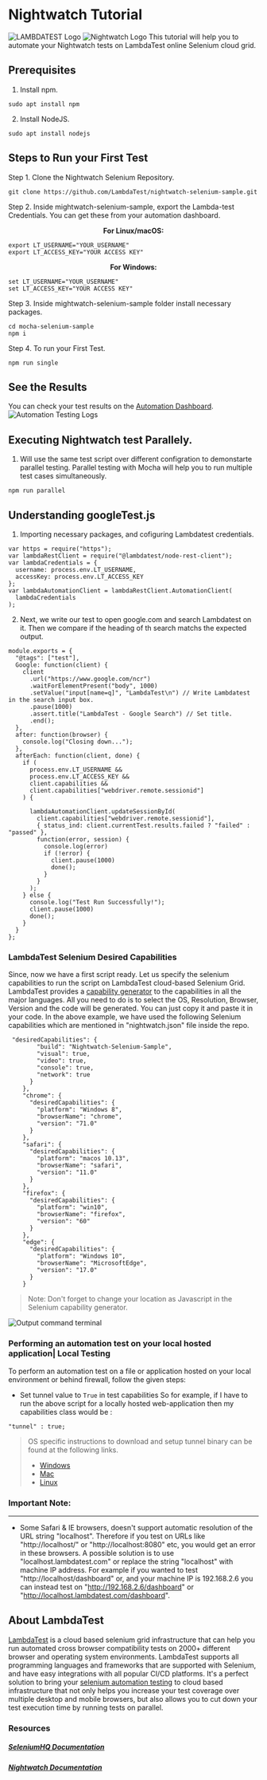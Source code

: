 # Nightwatch Tutorial

![LAMBDATEST Logo](https://www.lambdatest.com/blog/wp-content/uploads/2020/04/Lambdatest-logo-e1586434547512.png) ![Nightwatch Logo](https://www.lambdatest.com/blog/wp-content/uploads/2020/04/nightwatchh.png)
This tutorial will help you to automate your Nightwatch tests on LambdaTest online Selenium cloud grid.

## Prerequisites

1. Install npm.

```
sudo apt install npm
```

2. Install NodeJS.

```
sudo apt install nodejs
```

## Steps to Run your First Test

Step 1. Clone the Nightwatch Selenium Repository.

```
git clone https://github.com/LambdaTest/nightwatch-selenium-sample.git
```

Step 2. Inside mightwatch-selenium-sample, export the Lambda-test Credentials. You can get these from your automation dashboard.

<p align="center">
   <b>For Linux/macOS:</b>

```
export LT_USERNAME="YOUR_USERNAME"
export LT_ACCESS_KEY="YOUR ACCESS KEY"
```

<p align="center">
   <b>For Windows:</b>

```
set LT_USERNAME="YOUR_USERNAME"
set LT_ACCESS_KEY="YOUR ACCESS KEY"
```

Step 3. Inside mightwatch-selenium-sample folder install necessary packages.

```
cd mocha-selenium-sample
npm i
```

Step 4. To run your First Test.

```
npm run single
```

## See the Results

You can check your test results on the [Automation Dashboard](https://automation.lambdatest.com/build).
![Automation Testing Logs](https://www.lambdatest.com/blog/wp-content/uploads/2020/04/automation-output-nightwatch.png)

## Executing Nightwatch test Parallely.

1. Will use the same test script over different configration to demonstarte parallel testing. Parallel testing with Mocha will help you to run multiple test cases simultaneously.

```
npm run parallel
```

## Understanding googleTest.js

1. Importing necessary packages, and cofiguring Lambdatest credentials.

```
var https = require("https");
var lambdaRestClient = require("@lambdatest/node-rest-client");
var lambdaCredentials = {
  username: process.env.LT_USERNAME,
  accessKey: process.env.LT_ACCESS_KEY
};
var lambdaAutomationClient = lambdaRestClient.AutomationClient(
  lambdaCredentials
);
```

2. Next, we write our test to open google.com and search Lambdatest on it. Then we compare if the heading of th search matchs the expected output.

```
module.exports = {
  "@tags": ["test"],
  Google: function(client) {
    client
      .url("https://www.google.com/ncr")
      .waitForElementPresent("body", 1000)
      .setValue("input[name=q]", "LambdaTest\n") // Write Lambdatest in the search input box.
      .pause(1000)
      .assert.title("LambdaTest - Google Search") // Set title.
      .end();
  },
  after: function(browser) {
    console.log("Closing down...");
  },
  afterEach: function(client, done) {
    if (
      process.env.LT_USERNAME &&
      process.env.LT_ACCESS_KEY &&
      client.capabilities &&
      client.capabilities["webdriver.remote.sessionid"]
    ) {

      lambdaAutomationClient.updateSessionById(
        client.capabilities["webdriver.remote.sessionid"],
        { status_ind: client.currentTest.results.failed ? "failed" : "passed" },
        function(error, session) {
          console.log(error)
          if (!error) {
            client.pause(1000)
            done();
          }
        }
      );
    } else {
      console.log("Test Run Successfully!");
      client.pause(1000)
      done();
    }
  }
};
```

### LambdaTest Selenium Desired Capabilities

Since, now we have a first script ready. Let us specify the selenium capabilities to run the script on LambdaTest cloud-based Selenium Grid. LambdaTest provides a [capability generator](https://www.lambdatest.com/capabilities-generator/) to the capabilities in all the major languages. All you need to do is to select the OS, Resolution, Browser, Version and the code will be generated. You can just copy it and paste it in your code. In the above example, we have used the following Selenium capabilities which are mentioned in "nightwatch.json" file inside the repo.

```
 "desiredCapabilities": {
        "build": "Nightwatch-Selenium-Sample",
        "visual": true,
        "video": true,
        "console": true,
        "network": true
      }
    },
    "chrome": {
      "desiredCapabilities": {
        "platform": "Windows 8",
        "browserName": "chrome",
        "version": "71.0"
      }
    },
    "safari": {
      "desiredCapabilities": {
        "platform": "macos 10.13",
        "browserName": "safari",
        "version": "11.0"
      }
    },
    "firefox": {
      "desiredCapabilities": {
        "platform": "win10",
        "browserName": "firefox",
        "version": "60"
      }
    },
    "edge": {
      "desiredCapabilities": {
        "platform": "Windows 10",
        "browserName": "MicrosoftEdge",
        "version": "17.0"
      }
    }
```

> Note: Don't forget to change your location as Javascript in the Selenium capability generator.

![Output command terminal](https://www.lambdatest.com/blog/wp-content/uploads/2020/04/output-paralllel-nightwatch.png)

### Performing an automation test on your local hosted application| Local Testing

To perform an automation test on a file or application hosted on your local environment or behind firewall, follow the given steps:

- Set tunnel value to `True` in test capabilities
  So for example, if I have to run the above script for a locally hosted web-application then my capabilities class would be :

`"tunnel" : true;`

> OS specific instructions to download and setup tunnel binary can be found at the following links.
>
> - [Windows](https://www.lambdatest.com/support/docs/display/TD/Local+Testing+For+Windows)
> - [Mac](https://www.lambdatest.com/support/docs/display/TD/Local+Testing+For+MacOS)
> - [Linux](https://www.lambdatest.com/support/docs/display/TD/Local+Testing+For+Linux)

### Important Note:

---

- Some Safari & IE browsers, doesn't support automatic resolution of the URL string "localhost". Therefore if you test on URLs like "http://localhost/" or "http://localhost:8080" etc, you would get an error in these browsers. A possible solution is to use "localhost.lambdatest.com" or replace the string "localhost" with machine IP address. For example if you wanted to test "http://localhost/dashboard" or, and your machine IP is 192.168.2.6 you can instead test on "http://192.168.2.6/dashboard" or "http://localhost.lambdatest.com/dashboard".

## About LambdaTest

[LambdaTest](https://www.lambdatest.com/) is a cloud based selenium grid infrastructure that can help you run automated cross browser compatibility tests on 2000+ different browser and operating system environments. LambdaTest supports all programming languages and frameworks that are supported with Selenium, and have easy integrations with all popular CI/CD platforms. It's a perfect solution to bring your [selenium automation testing](https://www.lambdatest.com/selenium-automation) to cloud based infrastructure that not only helps you increase your test coverage over multiple desktop and mobile browsers, but also allows you to cut down your test execution time by running tests on parallel.

### Resources

##### [SeleniumHQ Documentation](http://www.seleniumhq.org/docs/)

##### [Nightwatch Documentation](https://www.lambdatest.com/support/docs/nightwatch-with-selenium-running-nightwatch-automation-scripts-on-lambdatest-selenium-grid/)
